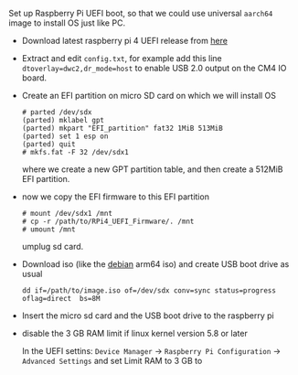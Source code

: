 Set up Raspberry Pi UEFI boot, so that we could use universal `aarch64` image to install OS just like PC.

- Download latest raspberry pi 4 UEFI release from [here](https://github.com/pftf/RPi4/releases)
- Extract and edit `config.txt`, for example add this line `dtoverlay=dwc2,dr_mode=host` to enable USB 2.0 output on the CM4 IO board.
- Create an EFI partition on micro SD card on which we will install OS
  ```
  # parted /dev/sdx
  (parted) mklabel gpt
  (parted) mkpart "EFI_partition" fat32 1MiB 513MiB
  (parted) set 1 esp on
  (parted) quit
  # mkfs.fat -F 32 /dev/sdx1
  ```
  where we create a new GPT partition table, and then create a 512MiB EFI partition.
- now we copy the EFI firmware to this EFI partition
  ```
  # mount /dev/sdx1 /mnt
  # cp -r /path/to/RPi4_UEFI_Firmware/. /mnt
  # umount /mnt
  ```
  umplug sd card.
- Download iso (like the [debian](https://www.debian.org/distrib/netinst) arm64 iso) and create USB boot drive as usual
  ```
  dd if=/path/to/image.iso of=/dev/sdx conv=sync status=progress oflag=direct  bs=8M
  ```
- Insert the micro sd card and the USB boot drive to the raspberry pi

- disable the 3 GB RAM limit if linux kernel version 5.8 or later

  In the UEFI settins: `Device Manager` → `Raspberry Pi Configuration` → `Advanced Settings` and set Limit RAM to 3 GB to <Disabled>
